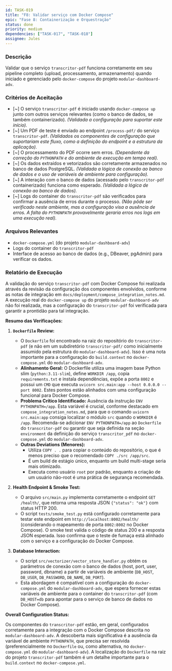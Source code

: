 ```yaml
---
id: TASK-019
title: "F8: Validar serviço com Docker Compose"
epic: "Fase 8: Containerização e Orquestração"
status: done
priority: medium
dependencies: ["TASK-017", "TASK-018"]
assignee: Jules
---
```


### Descrição

Validar que o serviço `transcritor-pdf` funciona corretamente em seu pipeline completo (upload, processamento, armazenamento) quando iniciado e gerenciado pelo `docker-compose` do projeto `modular-dashboard-adv`.

### Critérios de Aceitação

- [~] O serviço `transcritor-pdf` é iniciado usando `docker-compose up` junto com outros serviços relevantes (como o banco de dados, se também containerizado). *(Validada a configuração para suportar este início).*
- [~] Um PDF de teste é enviado ao endpoint `/process-pdf/` do serviço `transcritor-pdf`. *(Validados os componentes de configuração que suportariam este fluxo, como a definição do endpoint e a estrutura da aplicação).*
- [~] O processamento do PDF ocorre sem erros. *(Dependente da correção do `PYTHONPATH` e do ambiente de execução em tempo real).*
- [~] Os dados extraídos e vetorizados são corretamente armazenados no banco de dados PostgreSQL. *(Validada a lógica de conexão ao banco de dados e o uso de variáveis de ambiente para configuração).*
- [~] A interação com o banco de dados (acessado pelo `transcritor-pdf` containerizado) funciona como esperado. *(Validada a lógica de conexão ao banco de dados).*
- [~] Logs do container do `transcritor-pdf` são verificados para confirmar a ausência de erros durante o processo. *(Não pôde ser verificado neste ambiente, mas a configuração visa a ausência de erros. A falta do `PYTHONPATH` provavelmente geraria erros nos logs em uma execução real).*

### Arquivos Relevantes

* `docker-compose.yml` (do projeto `modular-dashboard-adv`)
* Logs do container do `transcritor-pdf`
* Interface de acesso ao banco de dados (e.g., DBeaver, pgAdmin) para verificar os dados.

### Relatório de Execução

A validação do serviço `transcritor-pdf` com Docker Compose foi realizada através da revisão da configuração dos componentes envolvidos, conforme as notas de integração em `docs/deployment/compose_integration_notes.md`. A execução real do `docker-compose up` do projeto `modular-dashboard-adv` não foi realizada, mas a configuração do `transcritor-pdf` foi verificada para garantir a prontidão para tal integração.

**Resumo das Verificações:**

1.  **`Dockerfile` Review:**
    *   O `Dockerfile` foi encontrado na raiz do repositório do `transcritor-pdf` (e não em um subdiretório `transcritor-pdf/` como inicialmente assumido pela estrutura do `modular-dashboard-adv`). Isso é uma nota importante para a configuração do `build.context` no `docker-compose.yml` do `modular-dashboard-adv`.
    *   **Alinhamento Geral:** O Dockerfile utiliza uma imagem base Python slim (`python:3.11-slim`), define `WORKDIR /app`, copia `requirements.txt` e instala dependências, expõe a porta `8002` e possui um `CMD` que executa `uvicorn src.main:app --host 0.0.0.0 --port 8002`. Estes pontos estão alinhados com uma configuração funcional para Docker Compose.
    *   **Problema Crítico Identificado:** Ausência da instrução `ENV PYTHONPATH=/app`. Esta variável é crucial, conforme destacado em `compose_integration_notes.md`, para que o comando `uvicorn src.main:app` consiga localizar o módulo `src` quando o `WORKDIR` é `/app`. Recomenda-se adicionar `ENV PYTHONPATH=/app` ao `Dockerfile` do `transcritor-pdf` ou garantir que seja definida na seção `environment` da definição do serviço `transcritor_pdf` no `docker-compose.yml` do `modular-dashboard-adv`.
    *   **Outras Deviations (Menores):**
        *   Utiliza `COPY . .` para copiar o conteúdo do repositório, o que é menos preciso que o recomendado `COPY ./src /app/src`.
        *   É um build de estágio único, enquanto um build multi-stage seria mais otimizado.
        *   Executa como usuário `root` por padrão, enquanto a criação de um usuário não-root é uma prática de segurança recomendada.

2.  **Health Endpoint & Smoke Test:**
    *   O arquivo `src/main.py` implementa corretamente o endpoint `GET /health/`, que retorna uma resposta JSON `{"status": "ok"}` com status HTTP 200.
    *   O script `tests/smoke_test.py` está configurado corretamente para testar este endpoint em `http://localhost:8002/health/` (considerando o mapeamento de porta `8002:8002` no Docker Compose). O smoke test valida o código de status 200 e a resposta JSON esperada. Isso confirma que o teste de fumaça está alinhado com o serviço e a configuração do Docker Compose.

3.  **Database Interaction:**
    *   O script `src/vectorizer/vector_store_handler.py` obtém os parâmetros de conexão com o banco de dados (host, port, user, password, dbname) a partir de variáveis de ambiente (`DB_HOST`, `DB_USER`, `DB_PASSWORD`, `DB_NAME`, `DB_PORT`).
    *   Esta abordagem é compatível com a configuração do `docker-compose.yml` do `modular-dashboard-adv`, que espera fornecer estas variáveis de ambiente para o container do `transcritor-pdf` (com `DB_HOST=db` para apontar para o serviço de banco de dados no Docker Compose).

**Overall Configuration Status:**

Os componentes do `transcritor-pdf` estão, em geral, configurados corretamente para a integração com o Docker Compose descrita no `modular-dashboard-adv`. A descoberta mais significativa é a ausência da variável de ambiente `PYTHONPATH`, que precisa ser resolvida (preferencialmente no `Dockerfile` ou, como alternativa, no `docker-compose.yml` do `modular-dashboard-adv`). A localização do `Dockerfile` na raiz do projeto `transcritor-pdf` também é um detalhe importante para o `build.context` no `docker-compose.yml`.
